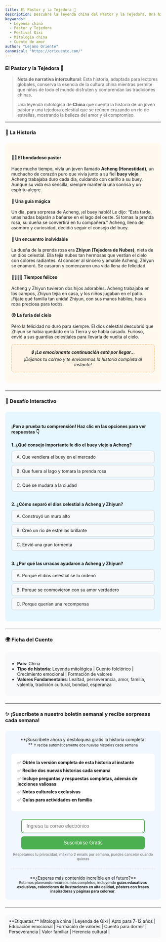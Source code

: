 ```yaml
---
title: El Pastor y la Tejedora 🌌
description: Descubre la leyenda china del Pastor y la Tejedora. Una historia de amor, separación y perseverancia que inspiró el festival de Qixi.
keywords:
  - Leyenda china
  - Pastor y Tejedora
  - Festival Qixi
  - Mitología china
  - Cuento de amor
author: "Lejano Oriente"
canonical: "https://oricuento.com/"
---
```

### El Pastor y la Tejedora 🌌

> **Nota de narrativa intercultural**: Esta historia, adaptada para lectores globales, conserva la esencia de la cultura china mientras permite que niños de todo el mundo disfruten y comprendan las tradiciones chinas.
>
> Una leyenda mitológica de **China** que cuenta la historia de un joven pastor y una tejedora celestial que se reúnen cruzando un río de estrellas, mostrando la belleza del amor y el compromiso.

---

### 📖 **La Historia**
<div style="background: #fff9f0; padding: 20px; border-radius: 10px; margin: 1.5rem 0;">

#### 👨‍🌾 **El bondadoso pastor**
Hace mucho tiempo, vivía un joven llamado **Acheng (Honestidad)**, un muchacho de corazón puro que vivía junto a su fiel **buey viejo**. Acheng trabajaba duro cada día, cuidando con cariño a su buey. Aunque su vida era sencilla, siempre mantenía una sonrisa y un espíritu alegre.

#### 🌟 **Una guía mágica**
Un día, para sorpresa de Acheng, ¡el buey habló! Le dijo: “Esta tarde, unas hadas bajarán a bañarse en el lago del oeste. Si tomas la prenda rosa, su dueña se convertirá en tu compañera.” Acheng, lleno de asombro y curiosidad, decidió seguir el consejo del buey.

#### 👰 **Un encuentro inolvidable**
La dueña de la prenda rosa era **Zhiyun (Tejedora de Nubes)**, nieta de un dios celestial. Ella tejía nubes tan hermosas que vestían el cielo con colores radiantes. Al conocer al sincero y amable Acheng, Zhiyun se enamoró. Se casaron y comenzaron una vida llena de felicidad.

#### 👨‍👩‍👧‍👦 **Tiempos felices**
Acheng y Zhiyun tuvieron dos hijos adorables. Acheng trabajaba en los campos, Zhiyun tejía en casa, y los niños jugaban en el patio. ¡Fíjate qué familia tan unida! Zhiyun, con sus manos hábiles, hacía ropa preciosa para todos.

#### 😠 **La furia del cielo**
Pero la felicidad no duró para siempre. El dios celestial descubrió que Zhiyun se había quedado en la Tierra y se había casado. Furioso, envió a sus guardias celestiales para llevarla de vuelta al cielo.

<div style="background: #fff4e6; padding: 15px; border-radius: 8px; margin: 1rem 0; text-align: center; font-style: italic; border: 1px dashed #ffa940;">
🔒 <strong>¡La emocionante continuación está por llegar…</strong><br>
¡Déjanos tu correo y te enviaremos la historia completa al instante!
</div>

</div>

---

### 🎯 **Desafío Interactivo**
<div style="background: #e6f7ff; padding: 20px; border-radius: 10px; margin: 1.5rem 0;">

#### **¡Pon a prueba tu comprensión! Haz clic en las opciones para ver respuestas** 👇

<!-- Pregunta 1 -->
<div style="margin-bottom: 2rem;">
<div style="font-weight: bold; margin-bottom: 10px;">1. ¿Qué consejo importante le dio el buey viejo a Acheng?</div>

<input type="radio" id="q1-a" name="question1" class="quiz-radio">
<label for="q1-a" class="quiz-option">A. Que vendiera el buey en el mercado</label>
<div class="quiz-feedback">¡No, no! Piensa en las palabras mágicas del buey.</div>

<input type="radio" id="q1-b" name="question1" class="quiz-radio">
<label for="q1-b" class="quiz-option correct-option">B. Que fuera al lago y tomara la prenda rosa</label>
<div class="quiz-feedback">¡Excelente! El buey le dijo a Acheng que fuera al lago a encontrar a las hadas.</div>

<input type="radio" id="q1-c" name="question1" class="quiz-radio">
<label for="q1-c" class="quiz-option">C. Que se mudara a la ciudad</label>
<div class="quiz-feedback">Esa no es la respuesta. Recuerda el consejo especial del buey.</div>
</div>

<!-- Pregunta 2 -->
<div style="margin-bottom: 2rem;">
<div style="font-weight: bold; margin-bottom: 10px;">2. ¿Cómo separó el dios celestial a Acheng y Zhiyun?</div>

<input type="radio" id="q2-a" name="question2" class="quiz-radio">
<label for="q2-a" class="quiz-option">A. Construyó un muro alto</label>
<div class="quiz-feedback">No, el dios usó algo más poético.</div>

<input type="radio" id="q2-b" name="question2" class="quiz-radio">
<label for="q2-b" class="quiz-option correct-option">B. Creó un río de estrellas brillante</label>
<div class="quiz-feedback">¡Correcto! El dios usó su horquilla para crear un río de estrellas.</div>

<input type="radio" id="q2-c" name="question2" class="quiz-radio">
<label for="q2-c" class="quiz-option">C. Envió una gran tormenta</label>
<div class="quiz-feedback">No, piensa en ese obstáculo tan hermoso.</div>
</div>

<!-- Pregunta 3 -->
<div style="margin-bottom: 1rem;">
<div style="font-weight: bold; margin-bottom: 10px;">3. ¿Por qué las urracas ayudaron a Acheng y Zhiyun?</div>

<input type="radio" id="q3-a" name="question3" class="quiz-radio">
<label for="q3-a" class="quiz-option">A. Porque el dios celestial se lo ordenó</label>
<div class="quiz-feedback">No, las urracas lo hicieron por su propia voluntad.</div>

<input type="radio" id="q3-b" name="question3" class="quiz-radio">
<label for="q3-b" class="quiz-option correct-option">B. Porque se conmovieron con su amor verdadero</label>
<div class="quiz-feedback">¡Bien dicho! Su amor fue tan grande que hasta las urracas se conmovieron.</div>

<input type="radio" id="q3-c" name="question3" class="quiz-radio">
<label for="q3-c" class="quiz-option">C. Porque querían una recompensa</label>
<div class="quiz-feedback">No, las urracas ayudaron por bondad.</div>
</div>

</div>

---

### 🌍 **Ficha del Cuento**
<div style="background: #f8f9fa; padding: 15px; border-radius: 10px; margin: 1.5rem 0;">

- **País**: China
- **Tipo de historia**: Leyenda mitológica | Cuento folclórico | Crecimiento emocional | Formación de valores
- **Valores Fundamentales**: Lealtad, perseverancia, amor, familia, valentía, tradición cultural, bondad, esperanza

</div>

---

### ✨ **¡Suscríbete a nuestro boletín semanal y recibe sorpresas cada semana!**

<div style="background: #f0f7ff; padding: 20px; border-radius: 10px; margin: 1.5rem 0;">

<div style="text-align: center; margin-bottom: 20px;">
**¡Suscríbete ahora y desbloquea gratis la historia completa!<br>**
<small>Y recibe automáticamente dos nuevas historias cada semana</small>
</div>

<div style="text-align: left; background: white; padding: 20px; border-radius: 8px; margin: 20px 0;">
<div style="margin-bottom: 8px;">✅ <strong>Obtén la versión completa de esta historia al instante</strong></div>
<div style="margin-bottom: 8px;">✅ <strong>Recibe dos nuevas historias cada semana</strong></div>
<div style="margin-bottom: 8px;">✅ <strong>Incluye preguntas y respuestas completas, además de lecciones valiosas</strong></div>
<div style="margin-bottom: 8px;">✅ <strong>Notas culturales exclusivas</strong></div>
<div style="margin-bottom: 8px;">✅ <strong>Guías para actividades en familia</strong></div>
</div>

<div style="text-align: center; margin: 25px 0;">
  <div style="display: inline-block; width: 100%; max-width: 400px;">
    <input type="email" placeholder="Ingresa tu correo electrónico" style="padding: 12px 15px; width: 100%; border: 2px solid #4CAF50; border-radius: 8px; font-size: 16px; margin-bottom: 10px; box-sizing: border-box;">
    <button style="padding: 12px 30px; width: 100%; background: #4CAF50; color: white; border: none; border-radius: 8px; font-size: 16px; cursor: pointer;">Suscribirse Gratis</button>
  </div>
  <div style="margin-top: 10px;">
    <small style="color: #666;">Respetamos tu privacidad, máximo 2 emails por semana, puedes cancelar cuando quieras</small>
  </div>
</div>

<div style="text-align: center; margin-top: 25px; padding-top: 20px; border-top: 1px dashed #ccc;">
**¿Esperas más contenido increíble en el futuro?**<br>
<small>Estamos planeando recursos más completos, incluyendo <strong>guías educativas exclusivas, colecciones de ilustraciones en alta calidad, pósters con frases inspiradoras y páginas para colorear</strong>.</small>
</div>

</div>

---

<div style="background: #f8f9fa; padding: 12px; border-radius: 8px; margin: 1.5rem 0; text-align: left;">
**Etiquetas:** Mitología china | Leyenda de Qixi | Apto para 7-12 años | Educación emocional | Formación de valores | Cuento para dormir | Perseverancia | Valor familiar | Herencia cultural |
</div>

<style>
.quiz-radio {
  display: none;
}

.quiz-option {
  display: block;
  padding: 10px 15px;
  margin: 5px 0;
  background: #f8f9fa;
  border: 2px solid #dee2e6;
  border-radius: 8px;
  cursor: pointer;
  transition: all 0.3s ease;
}

.quiz-option:hover {
  background: #e9ecef;
  border-color: #adb5bd;
}

.quiz-radio:checked + .quiz-option {
  background: #fff3cd;
  border-color: #ffc107;
}

.quiz-radio:checked + .correct-option {
  background: #d1edff;
  border-color: #4CAF50;
  color: #155724;
}

.quiz-feedback {
  display: none;
  padding: 10px 15px;
  margin: 5px 0 15px 0;
  background: #f8f9fa;
  border-left: 4px solid #6c757d;
  border-radius: 4px;
}

.quiz-radio:checked + .quiz-option + .quiz-feedback {
  display: block;
}

.quiz-radio:checked + .correct-option + .quiz-feedback {
  border-left-color: #4CAF50;
  background: #f0f9ff;
}
</style>